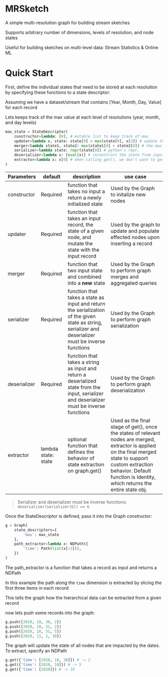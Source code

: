 # MRSketch

A simple multi-resolution graph for building stream sketches

Supports arbitrary number of dimensions, levels of resolution, and node states

Useful for building sketches on multi-level data: Stream Statistics & Online ML

# Quick Start

First, define the individual states that need to be stored at each resolution by specifying these functions to a state descriptor: 

Assuming we have a dataset/stream that contains [Year, Month, Day, Value] for each record

Lets keeps track of the max value at each level of resolutions (year, month, and day levels)

```python
max_state = StateDescriptor(
    constructor=lambda: [0], # mutable list to keep track of max
    updater=lambda x, state: state[0] = max(state[0], x[3]) # update the max by comparing with new record's value, 
    merger=lambda state1, state2: max(state1[0] + state2[0]) # the max of two max,
    serializer=lambda state: repr(state[0]) # python's repr,
    deserializer=lambda x: [eval(x)] # reconstruct the state from input string
    extractor=lambda x: x[0] # when calling get(), we don't want to get the list, just the max
)
```

Parameters | default | description | use case
--- | --- | --- | ---
constructor | Required | function that takes no input a return a newly initialized state | Used by the Graph to initalize new nodes
updater | Required | function that takes an input record, the state of a given node, and mutate the state with the input record | Used by the graph to update and populate effected nodes upon inserting a record
merger | Required | function that two input state and combined into a __new__ state | Used by the Graph to perform graph merges and aggregated queries
serializer | Required | function that takes a state as input and return the serialization of the given state as string, serializer and deserializer must be inverse functions | Used by the Graph to perform graph serialization
deserializer | Required | function that takes a string as input and return a deserialized state from the input, serializer and deserializer must be inverse functions | Used by the Graph to perform graph deserialization
extractor | lambda state: state | optional function that defines the behavior of state extraction on graph.get() | Used as the final stage of get(), once the states of relevant nodes are merged, extractor is applied on the final merged state to support custom extraction behavior. Default function is Identity, which returns the entire state obj. 

> Serializer and deserializer must be inverse functions: `deserializer(serializer(G)) == G`

Once the StateDescriptor is defined, pass it into the Graph constructor:

```python
g = Graph(
    state_descriptors={
        'max': max_state
    },
    path_extractor=lambda x: NDPath({
        'time': Path(list(x[:3])),
    })
)
```

The path_extractor is a function that takes a record as input and returns a NDPath 

In this example the path along the `time` dimension is extracted by slicing the first three items in each record

This tells the graph how the hierarchical data can be extracted from a given record


now lets push some records into the graph:
```python
g.push([2020, 10, 30, 2])
g.push([2020, 10, 31, 2])
g.push([2020, 10, 31, 5])
g.push([2020, 11, 2, 10])
```

The graph will update the state of all nodes that are impacted by the dates. To extract, specify an NDPath
```python
g.get({'time': [2020, 10, 30]}) # -> 2
g.get({'time': [2020, 10]}) # -> 5
g.get({'time': [2020]}) # -> 10
```



